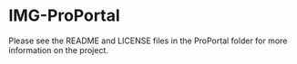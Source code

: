 # IMG-ProPortal

Please see the README and LICENSE files in the ProPortal folder for more information on the project.

